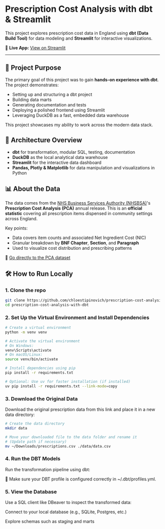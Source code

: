 # Prescription Cost Analysis with dbt & Streamlit

This project explores prescription cost data in England using **dbt (Data Build Tool)** for data modeling and **Streamlit** for interactive visualizations.

📍 **Live App:** [View on Streamlit](https://prescription-cost-analysis-with-dbt-ae3rmv6segeqr6du2lxwrs.streamlit.app/)

---

## 🎯 Project Purpose

The primary goal of this project was to gain **hands-on experience with dbt**. The project demonstrates:

- Setting up and structuring a dbt project
- Building data marts
- Generating documentation and tests
- Deploying a polished frontend using Streamlit
- Leveraging DuckDB as a fast, embedded data warehouse

This project showcases my ability to work across the modern data stack.

## 🧱 Architecture Overview

- **dbt** for transformation, modular SQL, testing, documentation
- **DuckDB** as the local analytical data warehouse
- **Streamlit** for the interactive data dashboard
- **Pandas, Plotly & Matplotlib** for data manipulation and visualizations in Python

## 📊 About the Data

The data comes from the [NHS Business Services Authority (NHSBSA)](https://opendata.nhsbsa.net/)'s **Prescription Cost Analysis (PCA)** annual release. This is an **official statistic** covering all prescription items dispensed in community settings across England.

Key points:

- Data covers item counts and associated Net Ingredient Cost (NIC)
- Granular breakdown by **BNF Chapter**, **Section**, and **Paragraph**
- Used to visualize cost distribution and prescribing patterns

📁 [Go directly to the PCA dataset](https://opendata.nhsbsa.net/dataset/prescription-cost-analysis-pca-annual-statistics/resource/b8cf68a5-4a93-4940-a5c1-4064bc947ffb)

## 🛠️ How to Run Locally

### 1. Clone the repo

```bash
git clone https://github.com/chloestipinovich/prescription-cost-analysis-with-dbt.git
cd prescription-cost-analysis-with-dbt
```

### 2. Set Up the Virtual Environment and Install Dependencies

```bash
# Create a virtual environment
python -m venv venv

# Activate the virtual environment
# On Windows:
venv\Scripts\activate
# On macOS/Linux:
source venv/bin/activate

# Install dependencies using pip
pip install -r requirements.txt

# Optional: Use uv for faster installation (if installed)
uv pip install -r requirements.txt --link-mode=copy

```

### 3. Download the Original Data
Download the original prescription data from this link and place it in a new data directory:

```bash
# Create the data directory
mkdir data

# Move your downloaded file to the data folder and rename it
# (Update path if necessary)
mv ~/Downloads/prescriptions.csv ./data/data.csv
```

### 4. Run the DBT Models
Run the transformation pipeline using dbt:

📘 Make sure your DBT profile is configured correctly in ~/.dbt/profiles.yml.

### 5. View the Database
Use a SQL client like DBeaver to inspect the transformed data:

Connect to your local database (e.g., SQLite, Postgres, etc.)

Explore schemas such as staging and marts